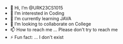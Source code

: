 - 👋 Hi, I’m @URK23CS1015
- 👀 I’m interested in Coding
- 🌱 I’m currently learning JAVA
- 💞️ I’m looking to collaborate on College
- 📫 How to reach me ... Please don't try to reach me
- ⚡ Fun fact: ... I don't exist

<!---
URK23CS1015/URK23CS1015 is a ✨ special ✨ repository because its `README.md` (this file) appears on your GitHub profile.
You can click the Preview link to take a look at your changes.
--->
